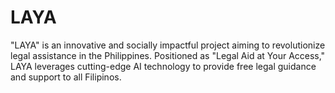 # LAYA
"LAYA" is an innovative and socially impactful project aiming to revolutionize legal assistance  in the Philippines.  Positioned as "Legal Aid at Your Access," LAYA leverages cutting-edge AI technology to provide free legal guidance and support to all Filipinos.

